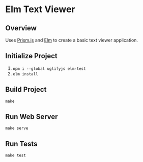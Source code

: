 # Elm Text Viewer

## Overview
Uses [Prism.js](https://prismjs.com/) and [Elm](https://elm-lang.org/) to create a basic text viewer application.

## Initialize Project
1. `npm i --global uglifyjs elm-test`
2. `elm install`

## Build Project
`make`

## Run Web Server
`make serve`

## Run Tests
`make test`
